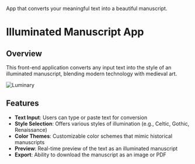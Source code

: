 App that converts your meaningful text into a beautiful manuscript.
# Illuminated Manuscript App

## Overview

This front-end application converts any input text into the style of an illuminated manuscript, blending modern technology with medieval art.


![Luminary](https://github.com/user-attachments/assets/0e3534dd-a025-4809-b7ca-ffa10de85e2b)


## Features

* **Text Input**: Users can type or paste text for conversion
* **Style Selection**: Offers various styles of illumination (e.g., Celtic, Gothic, Renaissance)
* **Color Themes**: Customizable color schemes that mimic historical manuscripts
* **Preview**: Real-time preview of the text as an illuminated manuscript
* **Export**: Ability to download the manuscript as an image or PDF
